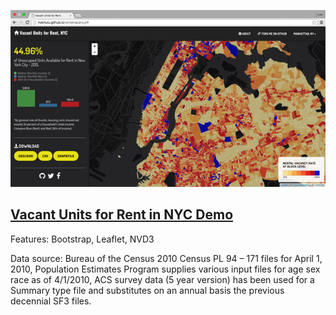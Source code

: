 <kbd><a href="http://livenlulu.github.io/rentalvacancy/"><img src="data/vacantunits.png" style="max-width:100%; width: 600px;"/></a>
</kbd>

## [Vacant Units for Rent in NYC Demo](http://livenlulu.github.io/rentalvacancy/)

Features: Bootstrap, Leaflet, NVD3

Data source: Bureau of the Census 2010 Census PL 94 – 171 files for April 1, 2010, Population Estimates Program supplies various input files for age sex race as of 4/1/2010, ACS survey data (5 year version) has been used for a Summary type file and substitutes on an annual basis the previous decennial SF3 files.